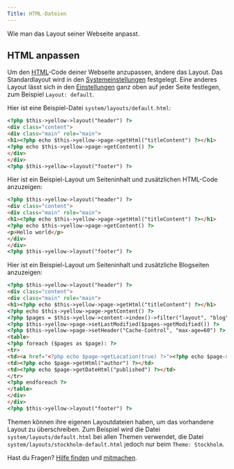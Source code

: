 ```yaml
---
Title: HTML-Dateien
---
```

Wie man das Layout seiner Webseite anpasst.

## HTML anpassen

Um den [HTML](https://www.w3schools.com/html/)-Code deiner Webseite anzupassen, ändere das Layout. Das Standardlayout wird in den [Systemeinstellungen](adjusting-system#systemeinstellungen) festgelegt. Eine anderes Layout lässt sich in den [Einstellungen](markdown-cheat-sheet#einstellungen) ganz oben auf jeder Seite festlegen, zum Beispiel `Layout: default`.


Hier ist eine Beispiel-Datei `system/layouts/default.html`:

``` html
<?php $this->yellow->layout("header") ?>
<div class="content">
<div class="main" role="main">
<h1><?php echo $this->yellow->page->getHtml("titleContent") ?></h1>
<?php echo $this->yellow->page->getContent() ?>
</div>
</div>
<?php $this->yellow->layout("footer") ?>
```

Hier ist ein Beispiel-Layout um Seiteninhalt und zusätzlichen HTML-Code anzuzeigen:

``` html
<?php $this->yellow->layout("header") ?>
<div class="content">
<div class="main" role="main">
<h1><?php echo $this->yellow->page->getHtml("titleContent") ?></h1>
<?php echo $this->yellow->page->getContent() ?>
<p>Hello world</p>
</div>
</div>
<?php $this->yellow->layout("footer") ?>
```

Hier ist ein Beispiel-Layout um Seiteninhalt und zusätzliche Blogseiten anzuzeigen:

``` html
<?php $this->yellow->layout("header") ?>
<div class="content">
<div class="main" role="main">
<h1><?php echo $this->yellow->page->getHtml("titleContent") ?></h1>
<?php echo $this->yellow->page->getContent() ?>
<?php $pages = $this->yellow->content->index()->filter("layout", "blog")->sort("published", false)->limit(5) ?>
<?php $this->yellow->page->setLastModified($pages->getModified()) ?>
<?php $this->yellow->page->setHeader("Cache-Control", "max-age=60") ?>
<table>
<?php foreach ($pages as $page): ?>
<tr>
<td><a href="<?php echo $page->getLocation(true) ?>"><?php echo $page->getHtml("title") ?></a></td>
<td><?php echo $page->getHtml("author") ?></td>
<td><?php echo $page->getDateHtml("published") ?></td>
</tr>
<?php endforeach ?>
</table>
</div>
</div>
<?php $this->yellow->layout("footer") ?>
```

Themen können ihre eigenen Layoutdateien haben, um das vorhandene Layout zu überschreiben. Zum Beispiel wird die Datei `system/layouts/default.html` bei allen Themen verwendet, die Datei `system/layouts/stockholm-default.html` jedoch nur beim `Theme: Stockholm`.

Hast du Fragen? [Hilfe finden](.) und [mitmachen](contributing-guidelines).
